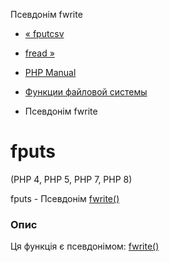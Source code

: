 Псевдонім fwrite

-   [« fputcsv](function.fputcsv.html)
    
-   [fread »](function.fread.html)
    
-   [PHP Manual](index.html)
    
-   [Функции файловой системы](ref.filesystem.html)
    
-   Псевдонім fwrite
    

# fputs

(PHP 4, PHP 5, PHP 7, PHP 8)

fputs - Псевдонім [fwrite()](function.fwrite.html)

### Опис

Ця функція є псевдонімом: [fwrite()](function.fwrite.html)